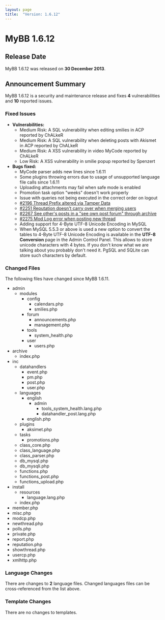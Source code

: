 ```yaml
---
layout: page
title:  "Version: 1.6.12"
---
```


# MyBB 1.6.12

## Release Date
MyBB 1.6.12 was released on **30 December 2013**.

## Announcement Summary

MyBB 1.6.12 is a security and maintenance release and fixes **4** vulnerabilities and **10** reported issues.

### Fixed Issues
* **Vulnerabilities:**
  + Medium Risk: A SQL vulnerability when editing smilies in ACP reported by ChALkeR
  + Medium Risk: A SQL vulnerability when deleting posts with Akismet in ACP reported by ChALkeR
  + Medium Risk: A XSS vulnerability in video MyCode reported by ChALkeR
  + Low Risk: A XSS vulnerability in smilie popup reported by Spenzert
* **Bugs fixed:**
  + MyCode parser adds new lines since 1.6.11
  + Some plugins throwing errors due to usage of unsupported language file calls since 1.6.11
  + Uploading attachments may fail when safe mode is enabled
  + Promotion task option "weeks" doesn't work properly
  + Issue with queries not being executed in the correct order on logout
  + [#2196 Thread Prefix altered via Tamper Data](http://dev.mybb.com/issues/2196)
  + [#2251 Reputation doesn't carry over when merging users](http://dev.mybb.com/issues/2251)
  + [#2267 See other's posts in a "see own post forum" through archive](http://dev.mybb.com/issues/2267)
  + [#2275 Mod Log error when posting new thread](http://dev.mybb.com/issues/2275)
  + Adding support for 4-Byte UTF-8 Unicode Encoding in MySQL
  + When MySQL 5.5.3 or above is used a new option to convert the tables to 4-Byte UTF-8 Unicode Encoding is available in the **UTF-8 Conversion** page in the Admin Control Panel. This allows to store unicode characters with 4 bytes. If you don't know what we are talking about you probably don't need it. PgSQL and SQLite can store such characters by default.

### Changed Files

The following files have changed since MyBB 1.6.11.

* admin
  + modules
    + config
      + calendars.php
      + smilies.php
    + forum
      + announcements.php
      + management.php
    + tools
      + system_health.php
    + user
      + users.php
* archive
  + index.php
* inc
  + datahandlers
    + event.php
    + pm.php
    + post.php
    + user.php
  + languages
    + english
      + admin
        + tools_system_health.lang.php
        + datahandler_post.lang.php
    + english.php
  + plugins
    + aksimet.php
  + tasks
    + promotions.php
  + class_core.php
  + class_language.php
  + class_parser.php
  + db_mysql.php
  + db_mysqli.php
  + functions.php
  + functions_post.php
  + functions_upload.php
* install
  + resources
    + language.lang.php
  + index.php
* member.php
* misc.php
* modcp.php
* newthread.php
* polls.php
* private.php
* report.php
* reputation.php
* showthread.php
* usercp.php
* xmlhttp.php

### Language Changes

There are changes to **2** language files. Changed languages files can be cross-referenced from the list above.

### Template Changes

There are no changes to templates.